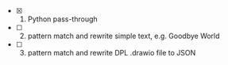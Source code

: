 - [x] 1. Python pass-through
- [ ] 2. pattern match and rewrite simple text, e.g. Goodbye World
- [ ] 3. pattern match and rewrite DPL .drawio file to JSON
